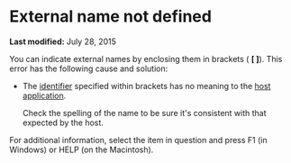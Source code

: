 
# External name not defined

 **Last modified:** July 28, 2015

You can indicate external names by enclosing them in brackets ( **[ ]**). This error has the following cause and solution:




- The  [identifier](b8bdf64f-5920-1ae9-16d0-b26d09524a30.md) specified within brackets has no meaning to the [host application](b8bdf64f-5920-1ae9-16d0-b26d09524a30.md).
    
    Check the spelling of the name to be sure it's consistent with that expected by the host.
    

For additional information, select the item in question and press F1 (in Windows) or HELP (on the Macintosh).
